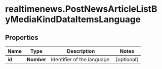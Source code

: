 # realtimenews.PostNewsArticleListByMediaKindDataItemsLanguage

## Properties

Name | Type | Description | Notes
------------ | ------------- | ------------- | -------------
**id** | **Number** | Identifier of the language. | [optional] 


